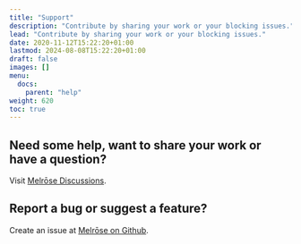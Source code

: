 ```yaml
---
title: "Support"
description: "Contribute by sharing your work or your blocking issues."
lead: "Contribute by sharing your work or your blocking issues."
date: 2020-11-12T15:22:20+01:00
lastmod: 2024-08-08T15:22:20+01:00
draft: false
images: []
menu: 
  docs:
    parent: "help"
weight: 620
toc: true
---
```



## Need some help, want to share your work or have a question?

Visit [Melrōse Discussions](https://github.com/emicklei/melrose/discussions).


## Report a bug or suggest a feature?

Create an issue at [Melrōse on Github](https://github.com/emicklei/melrose).